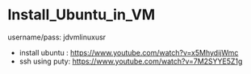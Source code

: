# Install_Ubuntu_in_VM
username/pass: jdvmlinuxusr

- install ubuntu : https://www.youtube.com/watch?v=x5MhydijWmc
- ssh using puty: https://www.youtube.com/watch?v=7M2SYYE5Z1g
